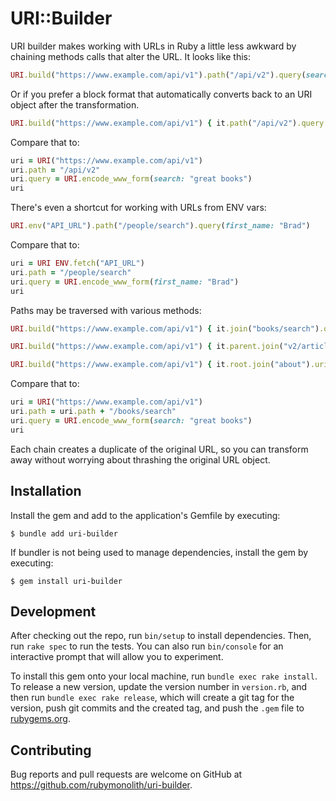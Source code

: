 # URI::Builder

URI builder makes working with URLs in Ruby a little less awkward by chaining methods calls that alter the URL. It looks like this:

```ruby
URI.build("https://www.example.com/api/v1").path("/api/v2").query(search: "great books").uri
```

Or if you prefer a block format that automatically converts back to an URI object after the transformation.

```ruby
URI.build("https://www.example.com/api/v1") { it.path("/api/v2").query search: "great books" }
```

Compare that to:

```ruby
uri = URI("https://www.example.com/api/v1")
uri.path = "/api/v2"
uri.query = URI.encode_www_form(search: "great books")
uri
```

There's even a shortcut for working with URLs from ENV vars:

```ruby
URI.env("API_URL").path("/people/search").query(first_name: "Brad")
```

Compare that to:

```ruby
uri = URI ENV.fetch("API_URL")
uri.path = "/people/search"
uri.query = URI.encode_www_form(first_name: "Brad")
uri
```

Paths may be traversed with various methods:

```ruby
URI.build("https://www.example.com/api/v1") { it.join("books/search").query search: "great books" } # => "https://www.example.com/api/v1/books/search?search=great+books"

URI.build("https://www.example.com/api/v1") { it.parent.join("v2/articles/search").query search: "great books" }.uri # => #<URI::HTTPS https://www.example.com/api/v2/articles/search?search=great+books>

URI.build("https://www.example.com/api/v1") { it.root.join("about").uri # => #<URI::HTTPS https://www.example.com/about>
```

Compare that to:

```ruby
uri = URI("https://www.example.com/api/v1")
uri.path = uri.path + "/books/search"
uri.query = URI.encode_www_form(search: "great books")
uri
```

Each chain creates a duplicate of the original URL, so you can transform away without worrying about thrashing the original URL object.

## Installation

Install the gem and add to the application's Gemfile by executing:

    $ bundle add uri-builder

If bundler is not being used to manage dependencies, install the gem by executing:

    $ gem install uri-builder

## Development

After checking out the repo, run `bin/setup` to install dependencies. Then, run `rake spec` to run the tests. You can also run `bin/console` for an interactive prompt that will allow you to experiment.

To install this gem onto your local machine, run `bundle exec rake install`. To release a new version, update the version number in `version.rb`, and then run `bundle exec rake release`, which will create a git tag for the version, push git commits and the created tag, and push the `.gem` file to [rubygems.org](https://rubygems.org).

## Contributing

Bug reports and pull requests are welcome on GitHub at https://github.com/rubymonolith/uri-builder.
